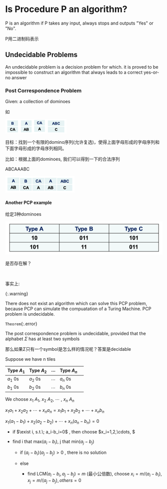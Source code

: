 # Is Procedure P an algorithm?

P is an algorithm if P takes any input, always stops and outputs "Yes" or "No".

P用二进制码表示



## Undecidable Problems

An undecidable problem is a decision problem for which. it is proved to be impossible to construct an algorithm that always leads to a correct yes-or-no answer



### Post Correspondence Problem

Given: a collection of dominoes 

如

<img src="../../assets/images/image-20200604231557419.png" alt="image-20200604231557419" style="zoom:30%;" />

目标：找到一个有限的domino序列(允许复选)，使得上面字母形成的字母序列和下面字母形成的字母序列相同。

比如：根据上面的dominoes, 我们可以得到一下的合法序列

ABCAAABC

<img src="../../assets/images/image-20200604231733855.png" alt="image-20200604231733855" style="zoom:33%;" />



#### Another PCP example

给定3种dominoes

<img src="../../assets/images/image-20200604231847344.png" alt="image-20200604231847344" style="zoom:50%;" />

是否存在解？

<br>

事实上:

{:.warning}

There does not exist an algorithm which can solve this PCP problem, because PCP can simulate the compuatation of a Turing Machine. PCP problem is undecidable.



`Theorem`{:.error}

The post correspondence problem is undecidable, provided that the alphabet $\Sigma$ has at least two symbols

那么如果$\Sigma$只有一个symbol是怎么样的情况呢？答案是decidable

Suppose we have n tiles

| Type $A_1$ | Type $A_2$ | $\cdots$ | Type $A_n$ |      |
| ---------- | ---------- | -------- | ---------- | ---- |
| $a_1$ 0s   | $a_2$ 0s   | $\cdots$ | $a_n$ 0s   |      |
| $b_1$ 0s   | $b_2$ 0s   | $\cdots$ | $b_n$ 0s   |      |

We choose $x_1$ $A_1$, $x_2$ $A_2$, $\cdots$ , $x_n$ $A_n$

$x_1a_1+x_2a_2+\cdots+x_na_n=x_1b_1+x_2b_2+\cdots+x_nb_n$

$x_1(a_1-b_1)+x_2(a_2-b_2)+\cdots +x_n(a_n-b_n)=0$

* if $\exist i, s.t.\; a_i-b_i=0$ , then choose $x_i=1,2,\cdots, $

* find i that max$(a_i-b_i)$, j that min$(a_j-b_j)$

  * if $(a_i-b_i)(a_j-b_j)>0$ , there is no solution

  * else 

    * find LCM$(a_i-b_i, a_j-b_j)=m$ (最小公倍数), choose $x_i=m/(a_i-b_i), x_j=m/(a_j-b_j), others=0$





# 